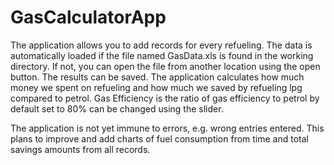 # GasCalculatorApp
The application allows you to add records for every refueling. The data is automatically loaded if the file named GasData.xls is found in the working directory. If not, you can open the file from another location using the open button. The results can be saved. The application calculates how much money we spent on refueling and how much we saved by refueling lpg compared to petrol. Gas Efficiency is the ratio of gas efficiency to petrol by default set to 80% can be changed using the slider.

The application is not yet immune to errors, e.g. wrong entries entered. This plans to improve and add charts of fuel consumption from time and total savings amounts from all records.

